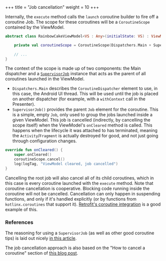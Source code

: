 +++
title = "Job cancellation"
weight = 10
+++

Internally, the `execute` method calls the `launch` coroutine builder to fire off a coroutine Job. The scope for these coroutines will be a `CoroutineScope` contained by the ViewModel.

```kotlin
abstract class RainbowCakeViewModel<VS : Any>(initialState: VS) : ViewModel() {

    private val coroutineScope = CoroutineScope(Dispatchers.Main + SupervisorJob())
    
    // ...
}
```

The context of the scope is made up of two components: the Main dispatcher and a [`SupervisorJob`](https://kotlin.github.io/kotlinx.coroutines/kotlinx-coroutines-core/kotlinx.coroutines/-supervisor-job.html) instance that acts as the parent of all coroutines launched in the ViewModel.

- `Dispatchers.Main` describes the `CoroutineDispatcher` element to use, in this case, the Android UI thread. This will be used until the job is placed on another dispatcher (for example, with a `withContext` call in the Presenter).
- `SupervisorJob()` provides the parent `Job` element for the coroutine. This is a simple, empty `Job`, only used to group the jobs launched inside a given ViewModel. This job is cancelled (indirectly, by cancelling the scope itself) when the ViewModel's `onCleared` method is called. This happens when the lifecycle it was attached to has terminated, meaning the `Activity`/`Fragment` is actually destroyed for good, and not just going through configuration changes.

```kotlin
override fun onCleared() {
    super.onCleared()
    coroutineScope.cancel()
    log(logTag, "ViewModel cleared, job cancelled")
}
```

Cancelling the root job will also cancel all of its child coroutines, which in this case is every coroutine launched with the `execute` method. Note that coroutine cancellation is cooperative. Blocking code running inside the coroutine will not be cancelled. Cancellation can only happen in suspending functions, and only if it's handled explicitly (or by functions from `kotlinx.coroutines` that support it). [Retrofit's coroutine integration](/best-practices/retrofit-and-coroutines/) is a good example of this.

### References

The reasoning for using a `SupervisorJob` (as well as other good coroutine tips) is laid out nicely [in this article](https://proandroiddev.com/kotlin-coroutines-patterns-anti-patterns-f9d12984c68e).

The job cancellation approach is also based on the "How to cancel a coroutine" section of [this blog post](https://proandroiddev.com/android-coroutine-recipes-33467a4302e9).
